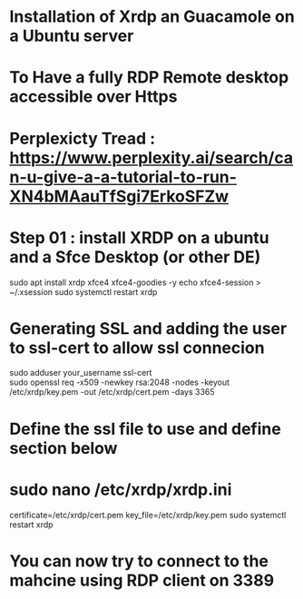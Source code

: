 # Installation of Xrdp an Guacamole on a Ubuntu server
# To Have a fully RDP Remote desktop accessible over Https
# Perplexicty Tread : https://www.perplexity.ai/search/can-u-give-a-a-tutorial-to-run-XN4bMAauTfSgi7ErkoSFZw

# Step 01 : install XRDP on a ubuntu and a Sfce Desktop (or other DE)
sudo apt install xrdp xfce4 xfce4-goodies -y
echo xfce4-session > ~/.xsession
sudo systemctl restart xrdp

# Generating SSL and adding the user to ssl-cert to allow ssl connecion
sudo adduser your_username ssl-cert  
sudo openssl req -x509 -newkey rsa:2048 -nodes -keyout /etc/xrdp/key.pem -out /etc/xrdp/cert.pem -days 3365

# Define the ssl file to use and define section below
# sudo nano /etc/xrdp/xrdp.ini
certificate=/etc/xrdp/cert.pem
key_file=/etc/xrdp/key.pem
sudo systemctl restart xrdp

 

# You can now try to connect to the mahcine using RDP client on 3389
